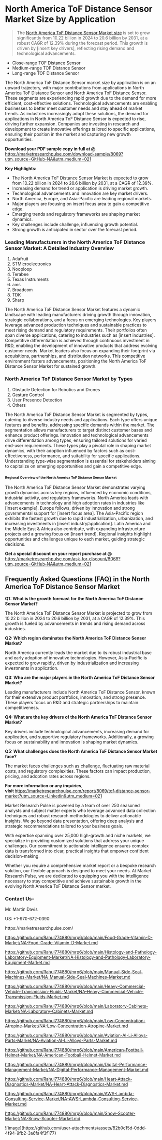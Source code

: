 <h1>North America ToF Distance Sensor Market&nbsp;Size by Application</h1><blockquote><p>The <a href="https://marketresearchpulse.com/download-sample/8069?utm_source=GitHub-NA&amp;utm_medium=021">North America ToF Distance Sensor Market size</a> is set to grow significantly from 10.22 billion in 2024 to 20.6 billion by 2031, at a robust CAGR of 12.39% during the forecast period. This growth is driven by [insert key drivers], reflecting rising demand and technological advancements.</p></blockquote><ul><li>Close-range TOF Distance Sensor<li> Medium-range TOF Distance Sensor<li> Long-range TOF Distance Sensor</li></ul><p>The North America ToF Distance Sensor market size by application is on an upward trajectory, with major contributions from applications in North America ToF Distance Sensor and North America ToF Distance Sensor. These segments are experiencing rapid growth due to the demand for more efficient, cost-effective solutions. Technological advancements are enabling businesses to better meet customer needs and stay ahead of market trends. As industries increasingly adopt these solutions, the demand for applications in North America ToF Distance Sensor is expected to rise, driving further expansion. Companies are investing in research and development to create innovative offerings tailored to specific applications, ensuring their position in the market and capturing new growth opportunities.</p><p><strong>Download your PDF sample copy in full at @ </strong><a href="https://marketresearchpulse.com/download-sample/8069?utm_source=GitHub-NA&amp;utm_medium=021">https://marketresearchpulse.com/download-sample/8069?utm_source=GitHub-NA&amp;utm_medium=021</a></p><p><strong>Key Highlights: </strong></p><ul><li>The North America ToF Distance Sensor Market is expected to grow from 10.22 billion in 2024 to 20.6 billion by 2031, at a CAGR of 12.39%.</li><li>Increasing demand for trend or application is driving market growth.</li><li>Technological advancements and innovation are key market drivers.</li><li>North America, Europe, and Asia-Pacific are leading regional markets.</li><li>Major players are focusing on insert focus area to gain a competitive edge.</li><li>Emerging trends and regulatory frameworks are shaping market dynamics.</li><li>Key challenges include challenge, influencing growth potential.</li><li>Strong growth is anticipated in sector over the forecast period.</li></ul><h3>Leading Manufacturers in the North America ToF Distance Sensor Market: A Detailed Industry Overview</h3><ol><li>Adafruit</li><li>STMicroelectronics</li><li>Nooploop</li><li>Terabee</li><li>Texas Instruments</li><li>ams</li><li>Broadcom</li><li>TDK</li><li>Sharp</li></ol><div class="flex max-w-full flex-col flex-grow"><div class="min-h-8 text-message flex w-full flex-col items-end gap-2 whitespace-normal break-words [.text-message+&amp;]:mt-5" dir="auto" data-message-author-role="assistant" data-message-id="fd8432e4-4910-450d-b182-61b7bfb0a01f" data-message-model-slug="gpt-4o"><div class="flex w-full flex-col gap-1 empty:hidden first:pt-[3px]"><div class="markdown prose w-full break-words dark:prose-invert light"><p>The North America ToF Distance Sensor Market features a dynamic landscape with leading manufacturers driving growth through innovation, strategic collaborations, and a focus on emerging technologies. Key players leverage advanced production techniques and sustainable practices to meet rising demand and regulatory requirements. Their portfolios often span diverse applications, catering to industries such as [insert industries]. Competitive differentiation is achieved through continuous investment in R&amp;D, enabling the development of innovative products that address evolving customer needs. Market leaders also focus on expanding their footprint via acquisitions, partnerships, and distribution networks. This competitive environment fosters advancements, positioning the North America ToF Distance Sensor Market for sustained growth.</p></div></div></div></div><h3>North America ToF Distance Sensor Market by Types</h3><ol><li>Obstacle Detection for Robotics and Drones<li> Gesture Control<li> User Presence Detection<li> Others</li></ol><div class="flex max-w-full flex-col flex-grow"><div class="min-h-8 text-message flex w-full flex-col items-end gap-2 whitespace-normal break-words [.text-message+&amp;]:mt-5" dir="auto" data-message-author-role="assistant" data-message-id="084470be-0bb7-4664-bddf-5156b4f41249" data-message-model-slug="gpt-4o-mini"><div class="flex w-full flex-col gap-1 empty:hidden first:pt-[3px]"><div class="markdown prose w-full break-words dark:prose-invert light"><p>The North America ToF Distance Sensor Market is segmented by types, catering to diverse industry needs and applications. Each type offers unique features and benefits, addressing specific demands within the market. The segmentation allows manufacturers to target distinct customer bases and enhance product offerings. Innovation and technological advancements drive differentiation among types, ensuring tailored solutions for varied end-user requirements. These types play a pivotal role in shaping market dynamics, with their adoption influenced by factors such as cost-effectiveness, performance, and suitability for specific applications. Understanding type-wise segmentation is essential for stakeholders aiming to capitalize on emerging opportunities and gain a competitive edge.</p></div></div></div></div><h3><span style="font-size: 11px;">Regional Overview of the North America ToF Distance Sensor Market</span></h3><div class="flex max-w-full flex-col flex-grow"><div class="min-h-8 text-message flex w-full flex-col items-end gap-2 whitespace-normal break-words [.text-message+&amp;]:mt-5" dir="auto" data-message-author-role="assistant" data-message-id="e9038762-ce64-4e30-91c9-9bd413514231" data-message-model-slug="gpt-4o-mini"><div class="flex w-full flex-col gap-1 empty:hidden first:pt-[3px]"><div class="markdown prose w-full break-words dark:prose-invert light"><p>The North America ToF Distance Sensor Market demonstrates varying growth dynamics across key regions, influenced by economic conditions, industrial activity, and regulatory frameworks. North America leads with advancements in technology and high adoption rates in industries like [insert example]. Europe follows, driven by innovation and strong governmental support for [insert focus area]. The Asia-Pacific region exhibits the fastest growth due to rapid industrialization, urbanization, and increasing investments in [insert industry/application]. Latin America and the Middle East &amp; Africa also contribute, with expanding infrastructure projects and a growing focus on [insert trend]. Regional insights highlight opportunities and challenges unique to each market, guiding strategic decisions.</p></div></div></div></div><p><strong>Get a special discount on your report purchase at @ </strong><a href="https://marketresearchpulse.com/ask-for-discount/8069?utm_source=GitHub-NA&amp;utm_medium=021">https://marketresearchpulse.com/ask-for-discount/8069?utm_source=GitHub-NA&amp;utm_medium=021</a></p><h2>Frequently Asked Questions (FAQ) in the North America ToF Distance Sensor Market</h2><p><strong>Q1: What is the growth forecast for the North America ToF Distance Sensor Market?</strong></p><p>The North America ToF Distance Sensor Market is projected to grow from 10.22 billion in 2024 to 20.6 billion by 2031, at a CAGR of 12.39%. This growth is fueled by advancements in trends and rising demand across industries.</p><p><strong>Q2: Which region dominates the North America ToF Distance Sensor Market?</strong></p><p>North America currently leads the market due to its robust industrial base and early adoption of innovative technologies. However, Asia-Pacific is expected to grow rapidly, driven by industrialization and increasing investments in application.</p><p><strong>Q3: Who are the major players in the North America ToF Distance Sensor Market?</strong></p><p>Leading manufacturers include North America ToF Distance Sensor, known for their extensive product portfolios, innovation, and strong presence. These players focus on R&amp;D and strategic partnerships to maintain competitiveness.</p><p><strong>Q4: What are the key drivers of the North America ToF Distance Sensor Market?</strong></p><p>Key drivers include technological advancements, increasing demand for application, and supportive regulatory frameworks. Additionally, a growing focus on sustainability and innovation is shaping market dynamics.</p><p><strong>Q5: What challenges does the North America ToF Distance Sensor Market face?</strong></p><p>The market faces challenges such as challenge, fluctuating raw material costs, and regulatory complexities. These factors can impact production, pricing, and adoption rates across regions.</p><p><strong>For more information or any inquiries, visit&nbsp;</strong><a href="https://marketresearchpulse.com/report/8069/tof-distance-sensor-market?utm_source=Linkedin&utm_medium=021">https://marketresearchpulse.com/report/8069/tof-distance-sensor-market?utm_source=Linkedin&utm_medium=021</a></p><p>Market Research Pulse is powered by a team of over 250 seasoned analysts and subject matter experts who leverage advanced data collection techniques and robust research methodologies to deliver actionable insights. We go beyond data presentation, offering deep analysis and strategic recommendations tailored to your business goals.</p><p>With expertise spanning over 25,000 high-growth and niche markets, we specialize in providing customized solutions that address your unique challenges. Our commitment to actionable intelligence ensures complex data is transformed into clear, practical insights that empower confident decision-making.</p><p>Whether you require a comprehensive market report or a bespoke research solution, our flexible approach is designed to meet your needs. At Market Research Pulse, we are dedicated to equipping you with the intelligence necessary to stay competitive and achieve sustainable growth in the evolving North America ToF Distance Sensor market.</p><h3><strong>Contact Us-</strong></h3><p>Mr. Martin Davis</p><p>US: +1-970-672-0390</p><p>https://marketresearchpulse.com/</p><p><a href="https://github.com/Rahul774880/mrp6/blob/main/Food-Grade-Vitamin-D-Market/NA-Food-Grade-Vitamin-D-Market.md">https://github.com/Rahul774880/mrp6/blob/main/Food-Grade-Vitamin-D-Market/NA-Food-Grade-Vitamin-D-Market.md</a></p><p><a href="https://github.com/Rahul774880/mrp6/blob/main/Histology-and-Pathology-Laboratory-Equipment-Market/NA-Histology-and-Pathology-Laboratory-Equipment-Market.md">https://github.com/Rahul774880/mrp6/blob/main/Histology-and-Pathology-Laboratory-Equipment-Market/NA-Histology-and-Pathology-Laboratory-Equipment-Market.md</a></p><p><a href="https://github.com/Rahul774880/mrp6/blob/main/Manual-Side-Seal-Machines-Market/NA-Manual-Side-Seal-Machines-Market.md">https://github.com/Rahul774880/mrp6/blob/main/Manual-Side-Seal-Machines-Market/NA-Manual-Side-Seal-Machines-Market.md</a></p><p><a href="https://github.com/Rahul774880/mrp6/blob/main/Heavy-Commercial-Vehicle-Transmission-Fluids-Market/NA-Heavy-Commercial-Vehicle-Transmission-Fluids-Market.md">https://github.com/Rahul774880/mrp6/blob/main/Heavy-Commercial-Vehicle-Transmission-Fluids-Market/NA-Heavy-Commercial-Vehicle-Transmission-Fluids-Market.md</a></p><p><a href="https://github.com/Rahul774880/mrp6/blob/main/Laboratory-Cabinets-Market/NA-Laboratory-Cabinets-Market.md">https://github.com/Rahul774880/mrp6/blob/main/Laboratory-Cabinets-Market/NA-Laboratory-Cabinets-Market.md</a></p><p><a href="https://github.com/Rahul774880/mrp6/blob/main/Low-Concentration-Atropine-Market/NA-Low-Concentration-Atropine-Market.md">https://github.com/Rahul774880/mrp6/blob/main/Low-Concentration-Atropine-Market/NA-Low-Concentration-Atropine-Market.md</a></p><p><a href="https://github.com/Rahul774880/mrp6/blob/main/Aviation-Al-Li-Alloys-Parts-Market/NA-Aviation-Al-Li-Alloys-Parts-Market.md">https://github.com/Rahul774880/mrp6/blob/main/Aviation-Al-Li-Alloys-Parts-Market/NA-Aviation-Al-Li-Alloys-Parts-Market.md</a></p><p><a href="https://github.com/Rahul774880/mrp6/blob/main/American-Football-Helmet-Market/NA-American-Football-Helmet-Market.md">https://github.com/Rahul774880/mrp6/blob/main/American-Football-Helmet-Market/NA-American-Football-Helmet-Market.md</a></p><p><a href="https://github.com/Rahul774880/mrp6/blob/main/Digital-Performance-Management-Market/NA-Digital-Performance-Management-Market.md">https://github.com/Rahul774880/mrp6/blob/main/Digital-Performance-Management-Market/NA-Digital-Performance-Management-Market.md</a></p><p><a href="https://github.com/Rahul774880/mrp6/blob/main/Heart-Attack-Diagnostics-Market/NA-Heart-Attack-Diagnostics-Market.md">https://github.com/Rahul774880/mrp6/blob/main/Heart-Attack-Diagnostics-Market/NA-Heart-Attack-Diagnostics-Market.md</a></p><p><a href="https://github.com/Rahul774880/mrp6/blob/main/AWS-Lambda-Consulting-Service-Market/NA-AWS-Lambda-Consulting-Service-Market.md">https://github.com/Rahul774880/mrp6/blob/main/AWS-Lambda-Consulting-Service-Market/NA-AWS-Lambda-Consulting-Service-Market.md</a></p><p><a href="https://github.com/Rahul774880/mrp6/blob/main/Snow-Scooter-Market/NA-Snow-Scooter-Market.md">https://github.com/Rahul774880/mrp6/blob/main/Snow-Scooter-Market/NA-Snow-Scooter-Market.md</a></p>
![image](https://github.com/user-attachments/assets/82b0c15d-0ddd-4f94-9fb2-3a6fa4f3f177)
